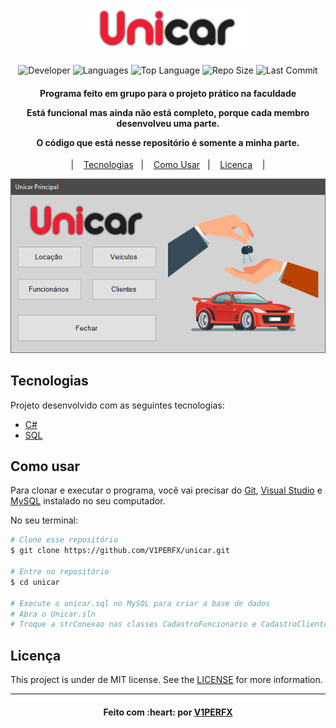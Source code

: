 <h1 align="center">
    <img alt="Logo" src="Unicar\images\unicarlogo.png" />
    <br>
</h1>

<p align="center">
  <img alt="Developer" src="https://img.shields.io/static/v1?label=developer&message=V1PERFX&color=red&style=flat">
  
  <img alt="Languages" src="https://img.shields.io/github/languages/count/V1PERFX/unicar?style=flat">
  
  <img alt="Top Language" src="https://img.shields.io/github/languages/top/V1PERFX/unicar?style=flat">
  
  <img alt="Repo Size" src="https://img.shields.io/github/repo-size/V1PERFX/unicar?style=flat">
  
  <img alt="Last Commit" src="https://img.shields.io/github/last-commit/V1PERFX/unicar?style=flat">
</p>

<h4 align="center">
  <p>Programa feito em grupo para o projeto prático na faculdade</p>
  <p>Está funcional mas ainda não está completo, porque cada membro desenvolveu uma parte.</p>
  <p>O código que está nesse repositório é somente a minha parte.</p>
</h4>


<p align="center">
  |&nbsp;&nbsp;&nbsp;
  <a href="#tecnologias">Tecnologias</a>&nbsp;&nbsp;&nbsp;|&nbsp;&nbsp;&nbsp;
  <a href="#como-usar">Como Usar</a>&nbsp;&nbsp;&nbsp;|&nbsp;&nbsp;&nbsp;
  <a href="#licença">Licença</a>
  &nbsp;&nbsp;&nbsp;|
</p>

<p align="center">
  <img alt="Screenshot" src="screenshot.jpg">
</p>

## Tecnologias

Projeto desenvolvido com as seguintes tecnologias:

- [C#][csharp]
- [SQL][sql]

## Como usar

Para clonar e executar o programa, você vai precisar do [Git][git], [Visual Studio][vs] e [MySQL][mysql] instalado no seu computador.

No seu terminal:

```bash
# Clone esse repositório
$ git clone https://github.com/V1PERFX/unicar.git

# Entre no repositório
$ cd unicar

# Execute o unicar.sql no MySQL para criar a base de dados
# Abra o Unicar.sln
# Troque a strConexao nas classes CadastroFuncionario e CadastroCliente
```

## Licença

This project is under de MIT license. See the [LICENSE](https://github.com/V1PERFX/unicar/blob/master/LICENSE) for more information.

---
<h4 align="center">
  Feito com :heart: por <a href="https://www.linkedin.com/in/v1perfx/">V1PERFX</a> 
</h4>

[csharp]: https://docs.microsoft.com/pt-br/dotnet/csharp/
[sql]: https://pt.wikipedia.org/wiki/SQL
[mysql]: https://www.mysql.com/
[git]: https://git-scm.com/
[vs]: https://visualstudio.microsoft.com/pt-br/vs/